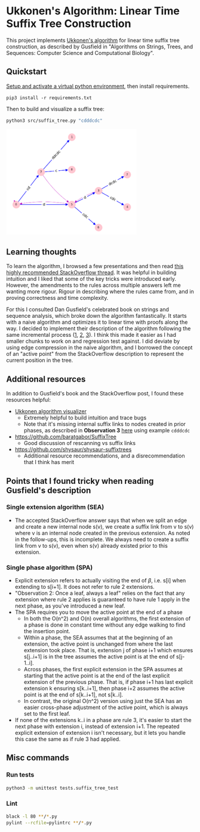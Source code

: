 # Ukkonen's Algorithm: Linear Time Suffix Tree Construction
This project implements [Ukkonen's algorithm](https://en.wikipedia.org/wiki/Ukkonen%27s_algorithm)
for linear time suffix tree construction, as described by Gusfield in 
"Algorithms on Strings, Trees, and Sequences: Computer Science and Computational Biology".


## Quickstart
[Setup and activate a virtual python environment](https://packaging.python.org/en/latest/guides/installing-using-pip-and-virtual-environments/), then install requirements.
```
pip3 install -r requirements.txt
```

Then to build and visualize a suffix tree:
```bash
python3 src/suffix_tree.py "cdddcdc"
```
<p>
  <img src="static/cdddcdc_unterminated_tree.png" width="350" title="suffix tree graph">
</p>

## Learning thoughts
To learn the algorithm, I browsed a few presentations and then read [this highly recommended StackOverflow thread](https://stackoverflow.com/questions/9452701/ukkonens-suffix-tree-algorithm-in-plain-english). It was helpful in building intuition and I liked that some of the key tricks were introduced early. However, the amendments to the rules across multiple answers left me wanting more rigour. Rigour in describing where the rules came from, and in proving correctness and time complexity.

For this I consulted Dan Gusfield's celebrated book on strings and sequence analysis, which broke down the algorithm fantastically. It starts with a naive algorithm and optimizes it to linear time with proofs along the way. I decided to implement their description of the algorithm following the same incremental process
([1](https://github.com/quintinm-dev/suffix-tree/pull/1),
 [2](https://github.com/quintinm-dev/suffix-tree/pull/2),
 [3](https://github.com/quintinm-dev/suffix-tree/pull/3)).
I think this made it easier as I had smaller chunks to work on and regression test against. I did deviate by using edge compression in the naive algorithm, and I borrowed the concept of an "active point" from the StackOverflow description to represent the current position in the tree.

## Additional resources
In addition to Gusfield's book and the StackOverflow post, I found these resources helpful:
- [Ukkonen algorithm visualizer](https://brenden.github.io/ukkonen-animation/)
    - Extremely helpful to build intuition and trace bugs
    - Note that it's missing internal suffix links to nodes created in prior phases, as described in __Observation 3__ [here](https://stackoverflow.com/a/14580102) using example `cdddcdc`
- https://github.com/baratgabor/SuffixTree
    - Good discussion of rescanning vs suffix links
- https://github.com/shysaur/shysaur-suffixtrees
    - Additional resource recommendations, and a disrecommendation that I think has merit
## Points that I found tricky when reading Gusfield's description

### Single extension algorithm (SEA)
- The accepted StackOverflow answer says that when we split an edge and create a new internal node s(v), we create a suffix link from v to s(v) where v is an internal node created in the previous extension. As noted in the follow-ups, this is incomplete. We always need to create a suffix link from v to s(v), even when s(v) already existed prior to this extension.

### Single phase algorithm (SPA)
- Explicit extension refers to actually visiting the end of _β_, i.e. s[i] when extending to s[i+1]. It does not refer to rule 2 extensions.
- "Observation 2: Once a leaf, always a leaf" relies on the fact that any extension where rule 2 applies is guaranteed to have rule 1 apply in the next phase, as you've introduced a new leaf.
- The SPA requires you to move the active point at the end of a phase
    - In both the O(n^2) and O(n) overall algorithms, the first extension of a phase is done in constant time without any edge walking
     to find the insertion point.
    - Within a phase, the SEA assumes that at the beginning of an extension, the active point is unchanged from where the last extension took place. That is, extension j of phase i+1 which ensures s[j..i+1] is in the tree assumes the active point is at the end of s[j-1..i].
    - Across phases, the first explicit extension in the SPA assumes at starting that the active point is at the end of the last explicit extension of the previous phase. That is, if phase i+1 has last explicit extension k ensuring s[k..i+1], then phase i+2 assumes the active point is at the end of s[k..i+1], not s[k..i].
    - In contrast, the original O(n^2) version using just the SEA has an easier cross-phase adjustment of the active point, which is always set to the first leaf.
- If none of the extensions k..i in a phase are rule 3, it's easier to start the next phase with extension i, instead of extension i+1. The repeated explicit extension of extension i isn't necessary, but it lets you handle this case the same as if rule 3 had applied.
## Misc commands 
### Run tests
```bash
python3 -m unittest tests.suffix_tree_test
```
### Lint
```bash
black -l 80 **/*.py
pylint --rcfile=pylintrc **/*.py
```
